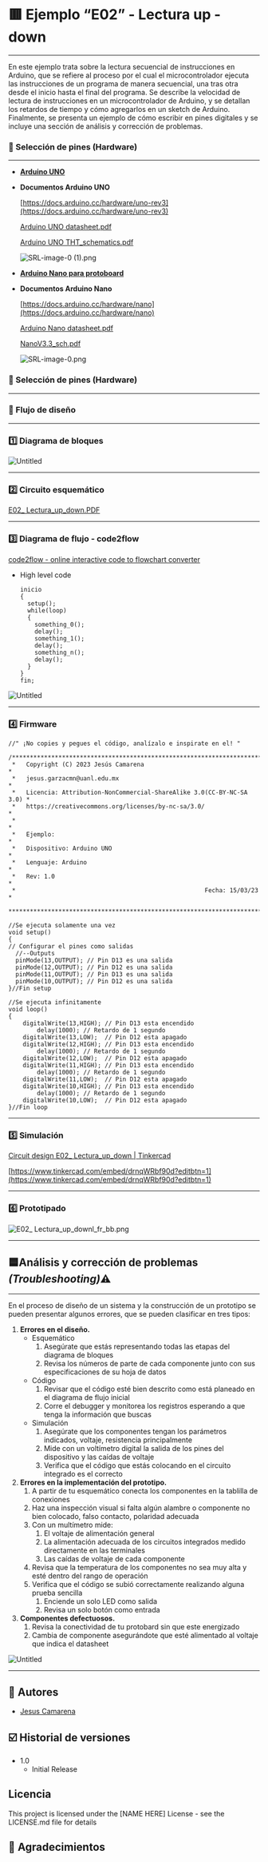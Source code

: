 # 🟥 Ejemplo “**E02” - Lectura up - down**

---

En este ejemplo trata sobre la lectura secuencial de instrucciones en Arduino, que se refiere al proceso por el cual el microcontrolador ejecuta las instrucciones de un programa de manera secuencial, una tras otra desde el inicio hasta el final del programa. Se describe la velocidad de lectura de instrucciones en un microcontrolador de Arduino, y se detallan los retardos de tiempo y cómo agregarlos en un sketch de Arduino. Finalmente, se presenta un ejemplo de cómo escribir en pines digitales y se incluye una sección de análisis y corrección de problemas.

### 🔴 Selección de pines (Hardware)

---

- [**Arduino UNO**](https://store-usa.arduino.cc/products/arduino-uno-rev3?selectedStore=us)
- **Documentos Arduino UNO**
    
    [https://docs.arduino.cc/hardware/uno-rev3](https://docs.arduino.cc/hardware/uno-rev3)
    
    [Arduino UNO datasheet.pdf](https://s3-us-west-2.amazonaws.com/secure.notion-static.com/09e02053-758a-4718-bc0d-f3427501147b/Arduino_UNO_datasheet.pdf)
    
    [Arduino UNO THT_schematics.pdf](https://s3-us-west-2.amazonaws.com/secure.notion-static.com/6e0da3da-414c-4881-84b2-677c23ed2cd0/Arduino_UNO_THT_schematics.pdf)
    
    ![SRL-image-0 (1).png](https://s3-us-west-2.amazonaws.com/secure.notion-static.com/9c4ab46b-f27c-4ff2-82ed-f7b69604c35b/SRL-image-0_(1).png)
    

- **[Arduino Nano para protoboard](https://store-usa.arduino.cc/products/arduino-nano?selectedStore=us)**
- **Documentos Arduino Nano**
    
    [https://docs.arduino.cc/hardware/nano](https://docs.arduino.cc/hardware/nano)
    
    [Arduino Nano datasheet.pdf](https://s3-us-west-2.amazonaws.com/secure.notion-static.com/66bca46e-a162-40b1-88b6-3d33a1e521ef/Arduino_Nano_datasheet.pdf)
    
    [NanoV3.3_sch.pdf](https://s3-us-west-2.amazonaws.com/secure.notion-static.com/57a99021-4a6e-43b3-b6ac-36182a632aa5/NanoV3.3_sch.pdf)
    
    ![SRL-image-0.png](https://s3-us-west-2.amazonaws.com/secure.notion-static.com/3c9b7f3e-2e61-42f7-a355-785956c9b48d/SRL-image-0.png)
    

### 🔴 Selección de pines (Hardware)

---

### 🔴 Flujo de diseño

---

### 1️⃣ **Diagrama de bloques**

![Untitled](https://s3-us-west-2.amazonaws.com/secure.notion-static.com/2ebe1323-ea36-4437-aacf-0cd48e88e487/Untitled.png)

---

### 2️⃣ **Circuito esquemático**

[E02_ Lectura_up_down.PDF](https://s3-us-west-2.amazonaws.com/secure.notion-static.com/1615eff8-81d6-48e6-9b6f-8578e6756344/E02__Lectura_up_down.pdf)

---

### 3️⃣ **Diagrama de flujo - code2flow**

[code2flow - online interactive code to flowchart converter](https://app.code2flow.com/9HP5AKWF7g3s)

- High level code
    
    ```arduino
    inicio 
    {
      setup();
      while(loop)
      {
        something_0();
        delay();
        something_1();
        delay();
        something_n();
        delay();
      }
    }
    fin;
    ```
    

![Untitled](https://s3-us-west-2.amazonaws.com/secure.notion-static.com/90561c1f-a335-4315-8e1b-83013d3d6fef/Untitled.png)

---

### 4️⃣ **Firmware**

```arduino
//" ¡No copies y pegues el código, analízalo e inspirate en el! "

/*************************************************************************
 *   Copyright (C) 2023 Jesús Camarena                                   *
 *   jesus.garzacmn@uanl.edu.mx                                          *
 *   Licencia: Attribution-NonCommercial-ShareAlike 3.0(CC-BY-NC-SA 3.0) *
 *   https://creativecommons.org/licenses/by-nc-sa/3.0/                  *
 *                                                                       *
 *   Ejemplo:                                                            *
 *   Dispositivo: Arduino UNO                                            *
 *   Lenguaje: Arduino                                                   *
 *   Rev: 1.0                                                            *
 *                                                     Fecha: 15/03/23   *
 ************************************************************************/

//Se ejecuta solamente una vez
void setup() 
{
// Configurar el pines como salidas 
  //--Outputs
  pinMode(13,OUTPUT); // Pin D13 es una salida
  pinMode(12,OUTPUT); // Pin D12 es una salida
  pinMode(11,OUTPUT); // Pin D13 es una salida
  pinMode(10,OUTPUT); // Pin D12 es una salida
}//Fin setup

//Se ejecuta infinitamente
void loop() 
{
    digitalWrite(13,HIGH); // Pin D13 esta encendido
		delay(1000); // Retardo de 1 segundo
    digitalWrite(13,LOW);  // Pin D12 esta apagado
    digitalWrite(12,HIGH); // Pin D13 esta encendido
		delay(1000); // Retardo de 1 segundo
    digitalWrite(12,LOW);  // Pin D12 esta apagado
    digitalWrite(11,HIGH); // Pin D13 esta encendido
		delay(1000); // Retardo de 1 segundo
    digitalWrite(11,LOW);  // Pin D12 esta apagado
    digitalWrite(10,HIGH); // Pin D13 esta encendido
		delay(1000); // Retardo de 1 segundo
    digitalWrite(10,LOW);  // Pin D12 esta apagado
}//Fin loop
```

---

### 5️⃣ **Simulación**

[Circuit design E02_ Lectura_up_down | Tinkercad](https://www.tinkercad.com/things/drnqWRbf90d)

[https://www.tinkercad.com/embed/drnqWRbf90d?editbtn=1](https://www.tinkercad.com/embed/drnqWRbf90d?editbtn=1)

---

### 6️⃣ **Prototipado**

![E02_ Lectura_up_downl_fr_bb.png](https://s3-us-west-2.amazonaws.com/secure.notion-static.com/9f312b07-ba8d-41c2-a9fc-835f10f40974/E02__Lectura_up_downl_fr_bb.png)

---

## 🟦Análisis y corrección de problemas ***(Troubleshooting)***⚠️

---

En el proceso de diseño de un sistema y la construcción de un prototipo se pueden presentar algunos errores, que se pueden clasificar en tres tipos:

1. **Errores en el diseño.**
    - Esquemático
        1. Asegúrate que estás representando todas las etapas del diagrama de bloques
        2. Revisa los números de parte de cada componente junto con sus especificaciones de su hoja de datos
    - Código
        1. Revisar que el código esté bien descrito como está planeado en el diagrama de flujo inicial
        2. Corre el debugger y monitorea los registros esperando a que tenga la información que buscas
    - Simulación
        1. Asegúrate que los componentes tengan los parámetros indicados, voltaje, resistencia principalmente
        2. Mide con un voltímetro digital la salida de los pines del dispositivo y las caídas de voltaje
        3. Verifica que el código que estás colocando en el circuito integrado es el correcto
2. **Errores en la implementación del prototipo.**
    1. A partir de tu esquemático conecta los componentes en la tablilla de conexiones
    2. Haz una inspección visual si falta algún alambre o componente no bien colocado, falso contacto, polaridad adecuada 
    3. Con un multímetro mide:
        1. El voltaje de alimentación general
        2. La alimentación adecuada de los circuitos integrados medido directamente en las terminales
        3. Las caídas de voltaje de cada componente
    4. Revisa que la temperatura de los componentes no sea muy alta y esté dentro del rango de operación 
    5. Verifica que el código se subió correctamente realizando alguna prueba sencilla
        1. Enciende un solo LED como salida
        2. Revisa un solo botón como entrada
3. **Componentes defectuosos.**
    1. Revisa la conectividad de tu protobard sin que este energizado
    2. Cambia de componente asegurándote que esté alimentado al voltaje que indica el datasheet

![Untitled](https://s3-us-west-2.amazonaws.com/secure.notion-static.com/2f10f99f-9caf-4489-a4b1-cbbda85d4380/Untitled.png)

---

## :busts_in_silhouette: Autores
* [Jesus Camarena](https://www.notion.so/didyde/Profesor-universitario-Dise-ador-de-hardware-para-sistemas-embebidos-81703493db3c44c4a75b49b2d536ea19)

## :ballot_box_with_check: Historial de versiones
* 1.0
    * Initial Release

## Licencia

This project is licensed under the [NAME HERE] License - see the LICENSE.md file for details

## :speech_balloon: Agradecimientos

